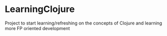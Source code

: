 # LearningClojure
Project to start learning/refreshing on the concepts of Clojure and learning more FP oriented development
